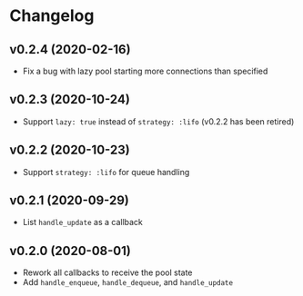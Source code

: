 # Changelog

## v0.2.4 (2020-02-16)

* Fix a bug with lazy pool starting more connections than specified

## v0.2.3 (2020-10-24)

* Support `lazy: true` instead of `strategy: :lifo` (v0.2.2 has been retired)

## v0.2.2 (2020-10-23)

* Support `strategy: :lifo` for queue handling

## v0.2.1 (2020-09-29)

* List `handle_update` as a callback

## v0.2.0 (2020-08-01)

* Rework all callbacks to receive the pool state
* Add `handle_enqueue`, `handle_dequeue`, and `handle_update`
